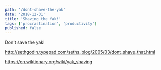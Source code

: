 ```yaml
---
path: '/dont-shave-the-yak'
date: '2018-12-31'
title: 'Shaving the Yak!'
tags: ['procrastination', 'productivity']
published: false
---
```


Don't save the yak!

http://sethgodin.typepad.com/seths_blog/2005/03/dont_shave_that.html

https://en.wiktionary.org/wiki/yak_shaving
